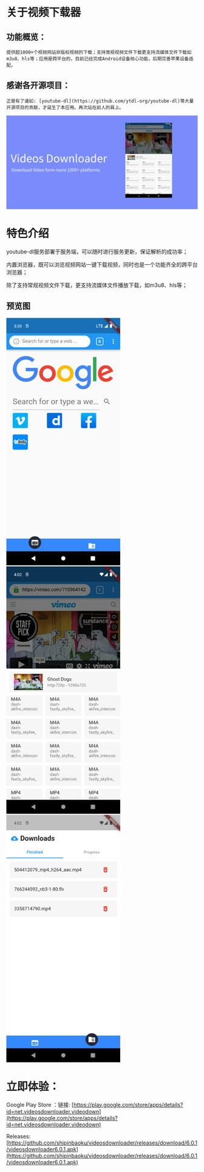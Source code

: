 ﻿# 关于视频下载器

## 功能概览：

	提供超1000+个视频网站非版权视频的下载；支持常规视频文件下载更支持流媒体文件下载如m3u8、hls等；应用是跨平台的，目前已经完成Android设备核心功能，后期完善苹果设备适配。

## 感谢各开源项目：

	正是有了诸如: [youtube-dl](https://github.com/ytdl-org/youtube-dl)等大量开源项目的贡献，才诞生了本应用。再次站在前人的肩上。


![Banner](resources/banner.png "视频下载器宣传Banner")

# 特色介绍

youtube-dl服务部署于服务端，可以随时进行服务更新，保证解析的成功率；

内置浏览器，既可以浏览视频网站一键下载视频，同时也是一个功能齐全的跨平台浏览器；

除了支持常规视频文件下载，更支持流媒体文件播放下载，如m3u8、hls等；

## 预览图

<img src="resources/Screenshot_1657295972.png" width = "300" height = "650" alt="" />
<img src="resources/Screenshot_1657296179.png" width = "300" height = "650" alt=""  />
<img src="resources/Screenshot_1657296143.png" width = "300" height = "650" alt=""  />

# 立即体验：

Google Play Store
：链接: [https://play.google.com/store/apps/details?id=net.videosdownloader.videodown](https://play.google.com/store/apps/details?id=net.videosdownloader.videodown)

Releases:[https://github.com/shipinbaoku/videosdownloader/releases/download/6.0.1/videosdownloader6.0.1.apk](https://github.com/shipinbaoku/videosdownloader/releases/download/6.0.1/videosdownloader6.0.1.apk)
